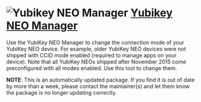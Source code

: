 # ![Yubikey NEO Manager](https://cdn.rawgit.com/pauby/ChocoPackages/de7f14fe/icons/yubikey-neo-manager.png "YubikeyNEO Manager Logo") [Yubikey NEO Manager](https://chocolatey.org/packages/yubikey-neo-manager)

Use the YubiKey NEO Manager to change the connection mode of your YubiKey NEO device. For example, older YubiKey NEO devices were not shipped with CCID mode enabled (required to manage apps on your device).  Note that all YubiKey NEOs shipped after November 2015 come preconfigured with all modes enabled. Use this tool to change them.

**NOTE**: This is an automatically updated package. If you find it is out of date by more than a week, please contact the maintainer(s) and let them know the package is no longer updating correctly.